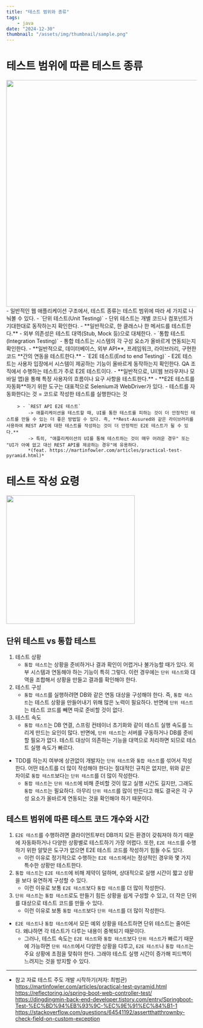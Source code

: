```yaml
---
title: "테스트 범위와 종류"
tags:
    - java
date: "2024-12-30"
thumbnail: "/assets/img/thumbnail/sample.png"
---
```

# 테스트 범위에 따른 테스트 종류
<img src="https://github.com/user-attachments/assets/82b9e708-47b7-4ff6-9a68-17eb287ed63f" style="width:600px;" />
- 일반적인 웹 애플리케이션 구조에서, 테스트 종류는 테스트 범위에 따라 세 가지로 나눠볼 수 있다.
    - `단위 테스트(Unit Testing)`
        - 단위 테스트는 개별 코드나 컴포넌트가 기대한대로 동작하는지 확인한다.
            - **일반적으로, 한 클래스나 한 메서드를 테스트한다.**
        - 외부 의존성은 테스트 대역(Stub, Mock 등)으로 대체한다.
    - `통합 테스트(Integration Testing)`
        - 통합 테스트는 시스템의 각 구성 요소가 올바르게 연동되는지 확인한다.
            - **일반적으로, 데이터베이스, 외부 API**, 프레임워크, 라이브러리, 구현한 코드 **간의 연동을 테스트한다.**
    - `E2E 테스트(End to end Testing)`
        - E2E 테스트는 사용자 입장에서 시스템이 제공하는 기능이 올바르게 동작하는지 확인한다. QA 조직에서 수행하는 테스트가 주로 E2E 테스트이다.
            - **일반적으로, UI(웹 브라우저나 모바일 앱)을 통해 특정 사용자의 흐름이나 요구 사항을 테스트한다.** 
        - **E2E 테스트를 자동화**하기 위한 도구는 대표적으로 Selenium과 WebDriver가 있다.
            - 테스트를 자동화한다는 것 = 코드로 작성한 테스트를 실행한다는 것

        > - `REST API E2E 테스트`
            -> 애플리케이션을 테스트할 때, UI를 통한 테스트를 피하는 것이 더 안정적인 테스트를 만들 수 있는 더 좋은 방법일 수 있다. 즉, **Rest-Assured와 같은 라이브러리를 사용하여 REST API에 대한 테스트를 작성하는 것이 더 안정적인 E2E 테스트가 될 수 있다.**  
            -> 특히, "애플리케이션의 UI를 통해 테스트하는 것이 매우 어려운 경우" 또는 "UI가 아예 없고 대신 REST API를 제공하는 경우"에 유용하다.  
            *(feat. https://martinfowler.com/articles/practical-test-pyramid.html)*

# 테스트 작성 요령
<img src="https://github.com/user-attachments/assets/c28cd0ed-4ec4-4a6b-999e-e911da8ce53b" style="width:340px;" />

## 단위 테스트 vs 통합 테스트
1. 테스트 상황
    - `통합 테스트`는 상황을 준비하거나 결과 확인이 어렵거나 불가능할 때가 있다. 외부 시스템과 연동해야 하는 기능이 특히 그렇다. 이런 경우에는 `단위 테스트`와 대역을 조합해서 상황을 만들고 결과를 확인해야 한다.
2. 테스트 구성
    - `통합 테스트`를 실행하려면 DB와 같은 연동 대상을 구성해야 한다. 즉, `통합 테스트`는 테스트 상황을 만들어내기 위해 많은 노력이 필요하다. 반면에 `단위 테스트`는 테스트 코드를 빼면 따로 준비할 것이 없다.
3. 테스트 속도
    - `통합 테스트`는 DB 연결, 스프링 컨테이너 초기화와 같이 테스트 실행 속도를 느리게 만드는 요인이 많다. 반면에, `단위 테스트`는 서버를 구동하거나 DB를 준비할 필요가 없다. 테스트 대상이 의존하는 기능을 대역으로 처리하면 되므로 테스트 실행 속도가 빠르다.  

- TDD를 하는지 여부에 상관없이 개발자는 `단위 테스트`와 `통합 테스트`를 섞어서 작성한다. 어떤 테스트를 더 많이 작성해야 한다는 절대적인 규칙은 없지만, 위와 같은 차이로 `통합 테스트`보다는 `단위 테스트`를 더 많이 작성한다.
    - `통합 테스트`는 `단위 테스트`에 비해 준비할 것이 많고 실행 시간도 길지만, 그래도 `통합 테스트`는 필요하다. 아무리 `단위 테스트`를 많이 만든다고 해도 결국은 각 구성 요소가 올바르게 연동되는 것을 확인해야 하기 때문이다.

## 테스트 범위에 따른 테스트 코드 개수와 시간
1. `E2E 테스트`를 수행하려면 클라이언트부터 DB까지 모든 환경이 갖춰져야 하기 때문에 자동화하거나 다양한 상황별로 테스트하기 가장 어렵다. 또한, `E2E 테스트`를 수행하기 위한 알맞은 도구가 없으면 E2E 테스트 코드를 작성하기 힘들 수도 있다.
    - 이런 이유로 정기적으로 수행하는 `E2E 테스트`에서는 정상적인 경우와 몇 가지 특수한 상황만 테스트한다.
2. `통합 테스트`는 `E2E 테스트`에 비해 제약이 덜하며, 상대적으로 실행 시간이 짧고 상황을 보다 유연하게 구성할 수 있다.
    - 이런 이유로 보통 `E2E 테스트`보다 `통합 테스트`를 더 많이 작성한다.
3. `단위 테스트`는 `통합 테스트`로도 만들기 힘든 상황을 쉽게 구성할 수 있고, 더 작은 단위를 대상으로 테스트 코드를 만들 수 있다.
    - 이런 이유로 보통 `통합 테스트`보다 `단위 테스트`를 더 많이 작성한다. 

- `E2E 테스트`나 `통합 테스트`에서 모든 예외 상황을 테스트하면 단위 테스트는 줄어든다. 왜냐하면 각 테스트가 다루는 내용이 중복되기 때문이다.
    - 그러나, 테스트 속도는 `E2E 테스트`와 `통합 테스트`보다 `단위 테스트`가 빠르기 때문에 가능하면 `단위 테스트`에서 다양한 상황을 다루고, `E2E 테스트`나 `통합 테스트`는 주요 상황에 초점을 맞춰야 한다. 그래야 테스트 실행 시간이 증가해 피드백이 느려지는 것을 방지할 수 있다.

---
- 참고 자료
테스트 주도 개발 시작하기(저자: 최범균)   
https://martinfowler.com/articles/practical-test-pyramid.html  
https://reflectoring.io/spring-boot-web-controller-test/  
https://dingdingmin-back-end-developer.tistory.com/entry/Springboot-Test-%EC%BD%94%EB%93%9C-%EC%9E%91%EC%84%B1-1  
https://stackoverflow.com/questions/64541192/assertthatthrownby-check-field-on-custom-exception  